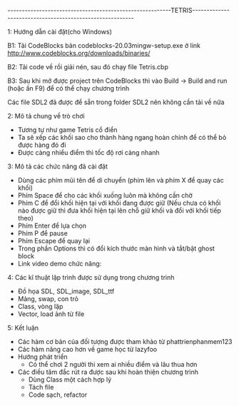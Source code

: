 ---------------------------------------------------------TETRIS---------------------------------------------------------

1: Hướng dẫn cài đặt(cho Windows)

  B1: Tải CodeBlocks bản codeblocks-20.03mingw-setup.exe ở link http://www.codeblocks.org/downloads/binaries/
  
  B2: Tải code về rồi giải nén, sau đó chạy file Tetris.cbp
  
  B3: Sau khi mở được project trên CodeBlocks thì vào Build -> Build and run (hoặc ấn F9) để có thể chạy chương trình
  
  Các file SDL2 đã được để sẵn trong folder SDL2 nên không cần tải về nữa

2: Mô tả chung về trò chơi
  - Tương tự như game Tetris cổ điển
  - Ta sẽ xếp các khối sao cho thành hàng ngang hoàn chỉnh để có thể bỏ được hàng đó đi
  - Được càng nhiểu điểm thì tốc độ rơi càng nhanh

3: Mô tả các chức năng đã cài đặt
  - Dùng các phím mũi tên để di chuyển (phím lên và phím X để quay các khối)
  - Phím Space để cho các khối xuống luôn mà không cần chờ 
  - Phím C để đổi khối hiện tại với khối đang được giữ (Nếu chưa có khối nào được giữ thì đưa khối hiện tại lên chỗ giữ khối và đổi với khối tiếp theo)
  - Phím Enter để lựa chọn
  - Phím P để pause
  - Phím Escape để quay lại
  - Trong phần Options thì có đổi kích thước màn hình và tắt/bật ghost block
  - Link video demo chức năng: 

4: Các kĩ thuật lập trình được sử dụng trong chương trình
  - Đồ họa SDL, SDL_image, SDL_ttf
  - Mảng, swap, con trỏ
  - Class, vòng lặp
  - Vector, load ảnh từ file

5: Kết luận
  - Các hàm cơ bản của đối tượng được tham khảo từ phattrienphanmem123
  - Các hàm nâng cao hơn về game học từ lazyfoo
  - Hướng phát triển
    + Có thể chơi 2 người thi xem ai nhiều điểm và lâu thua hơn
  - Các điều tâm đắc rút ra được sau khi hoàn thiện chương trình
    + Dùng Class một cách hợp lý
    + Tách file
    + Code sạch, refactor
